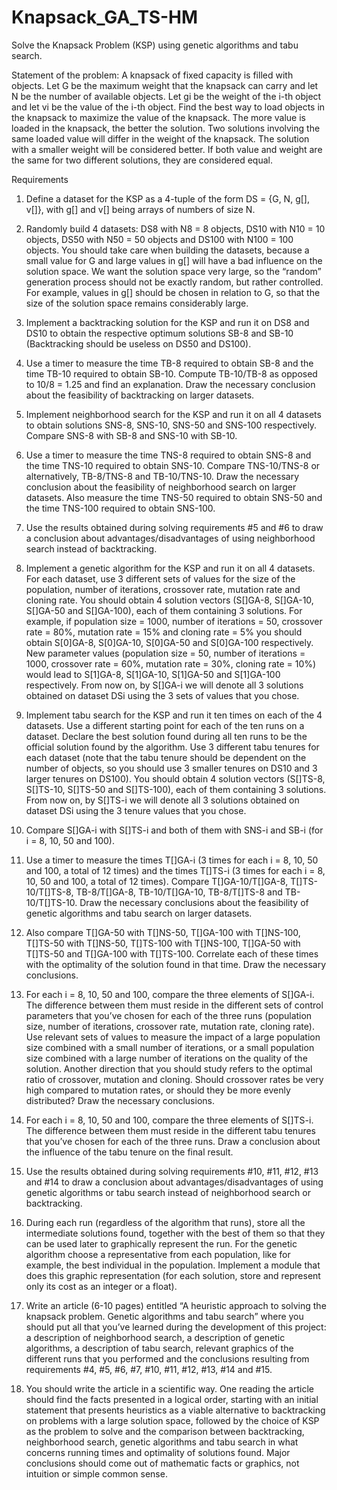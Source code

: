 # Knapsack_GA_TS-HM
Solve the Knapsack Problem (KSP) using genetic algorithms and tabu search.


Statement of the problem:
A knapsack of fixed capacity is filled with objects. Let G be the maximum weight that the knapsack can
carry and let N be the number of available objects. Let gi be the weight of the i-th object and let vi be the
value of the i-th object. Find the best way to load objects in the knapsack to maximize the value of the
knapsack. The more value is loaded in the knapsack, the better the solution. Two solutions involving the
same loaded value will differ in the weight of the knapsack. The solution with a smaller weight will be
considered better. If both value and weight are the same for two different solutions, they are considered
equal.


Requirements
1. Define a dataset for the KSP as a 4-tuple of the form DS = {G, N, g[], v[]}, with g[] and v[] being
arrays of numbers of size N.

2. Randomly build 4 datasets: DS8 with N8 = 8 objects, DS10 with N10 = 10 objects, DS50 with N50 =
50 objects and DS100 with N100 = 100 objects. You should take care when building the datasets,
because a small value for G and large values in g[] will have a bad influence on the solution space.
We want the solution space very large, so the “random” generation process should not be exactly
random, but rather controlled. For example, values in g[] should be chosen in relation to G, so that
the size of the solution space remains considerably large.

3. Implement a backtracking solution for the KSP and run it on DS8 and DS10 to obtain the respective
optimum solutions SB-8 and SB-10 (Backtracking should be useless on DS50 and DS100).

4. Use a timer to measure the time TB-8 required to obtain SB-8 and the time TB-10 required to obtain
SB-10. Compute TB-10/TB-8 as opposed to 10/8 = 1.25 and find an explanation. Draw the necessary
conclusion about the feasibility of backtracking on larger datasets.

5. Implement neighborhood search for the KSP and run it on all 4 datasets to obtain solutions SNS-8,
SNS-10, SNS-50 and SNS-100 respectively. Compare SNS-8 with SB-8 and SNS-10 with SB-10.

6. Use a timer to measure the time TNS-8 required to obtain SNS-8 and the time TNS-10 required to obtain
SNS-10. Compare TNS-10/TNS-8 or alternatively, TB-8/TNS-8 and TB-10/TNS-10. Draw the necessary
conclusion about the feasibility of neighborhood search on larger datasets. Also measure the time
TNS-50 required to obtain SNS-50 and the time TNS-100 required to obtain SNS-100.

7. Use the results obtained during solving requirements #5 and #6 to draw a conclusion about
advantages/disadvantages of using neighborhood search instead of backtracking.

8. Implement a genetic algorithm for the KSP and run it on all 4 datasets. For each dataset, use 3
different sets of values for the size of the population, number of iterations, crossover rate, mutation
rate and cloning rate. You should obtain 4 solution vectors (S[]GA-8, S[]GA-10, S[]GA-50 and
S[]GA-100), each of them containing 3 solutions. For example, if population size = 1000, number of
iterations = 50, crossover rate = 80%, mutation rate = 15% and cloning rate = 5% you should
obtain S[0]GA-8, S[0]GA-10, S[0]GA-50 and S[0]GA-100 respectively. New parameter values (population
size = 50, number of iterations = 1000, crossover rate = 60%, mutation rate = 30%, cloning rate =
10%) would lead to S[1]GA-8, S[1]GA-10, S[1]GA-50 and S[1]GA-100 respectively. From now on, by
S[]GA-i we will denote all 3 solutions obtained on dataset DSi using the 3 sets of values that you
chose.

9. Implement tabu search for the KSP and run it ten times on each of the 4 datasets. Use a different
starting point for each of the ten runs on a dataset. Declare the best solution found during all ten
runs to be the official solution found by the algorithm. Use 3 different tabu tenures for each dataset
(note that the tabu tenure should be dependent on the number of objects, so you should use 3
smaller tenures on DS10 and 3 larger tenures on DS100). You should obtain 4 solution vectors
(S[]TS-8, S[]TS-10, S[]TS-50 and S[]TS-100), each of them containing 3 solutions. From now on, by
S[]TS-i we will denote all 3 solutions obtained on dataset DSi using the 3 tenure values that you
chose.

10. Compare S[]GA-i with S[]TS-i and both of them with SNS-i and SB-i (for i = 8, 10, 50 and 100).

11. Use a timer to measure the times T[]GA-i (3 times for each i = 8, 10, 50 and 100, a total of 12 times)
and the times T[]TS-i (3 times for each i = 8, 10, 50 and 100, a total of 12 times). Compare
T[]GA-10/T[]GA-8, T[]TS-10/T[]TS-8, TB-8/T[]GA-8, TB-10/T[]GA-10, TB-8/T[]TS-8 and TB-10/T[]TS-10. Draw the
necessary conclusions about the feasibility of genetic algorithms and tabu search on larger
datasets.

12. Also compare T[]GA-50 with T[]NS-50, T[]GA-100 with T[]NS-100, T[]TS-50 with T[]NS-50, T[]TS-100 with
T[]NS-100, T[]GA-50 with T[]TS-50 and T[]GA-100 with T[]TS-100. Correlate each of these times with the
optimality of the solution found in that time. Draw the necessary conclusions.

13. For each i = 8, 10, 50 and 100, compare the three elements of S[]GA-i. The difference between them
must reside in the different sets of control parameters that you’ve chosen for each of the three runs
(population size, number of iterations, crossover rate, mutation rate, cloning rate). Use relevant
sets of values to measure the impact of a large population size combined with a small number of
iterations, or a small population size combined with a large number of iterations on the quality of
the solution. Another direction that you should study refers to the optimal ratio of crossover,
mutation and cloning. Should crossover rates be very high compared to mutation rates, or should
they be more evenly distributed? Draw the necessary conclusions.

14. For each i = 8, 10, 50 and 100, compare the three elements of S[]TS-i. The difference between them
must reside in the different tabu tenures that you’ve chosen for each of the three runs. Draw a
conclusion about the influence of the tabu tenure on the final result.

15. Use the results obtained during solving requirements #10, #11, #12, #13 and #14 to draw a
conclusion about advantages/disadvantages of using genetic algorithms or tabu search instead of
neighborhood search or backtracking.

16. During each run (regardless of the algorithm that runs), store all the intermediate solutions found,
together with the best of them so that they can be used later to graphically represent the run. For
the genetic algorithm choose a representative from each population, like for example, the best
individual in the population. Implement a module that does this graphic representation (for each
solution, store and represent only its cost as an integer or a float).

17. Write an article (6-10 pages) entitled “A heuristic approach to solving the knapsack problem.
Genetic algorithms and tabu search” where you should put all that you’ve learned during the
development of this project: a description of neighborhood search, a description of genetic
algorithms, a description of tabu search, relevant graphics of the different runs that you performed
and the conclusions resulting from requirements #4, #5, #6, #7, #10, #11, #12, #13, #14 and #15.

18. You should write the article in a scientific way. One reading the article should find the facts
presented in a logical order, starting with an initial statement that presents heuristics as a viable
alternative to backtracking on problems with a large solution space, followed by the choice of
KSP as the problem to solve and the comparison between backtracking, neighborhood search,
genetic algorithms and tabu search in what concerns running times and optimality of solutions
found. Major conclusions should come out of mathematic facts or graphics, not intuition or simple
common sense.
